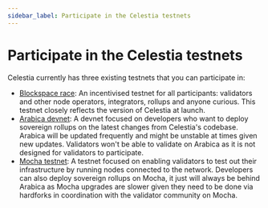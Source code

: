 ```yaml
---
sidebar_label: Participate in the Celestia testnets
---
```


# Participate in the Celestia testnets

Celestia currently has three existing testnets that you can participate in:

* [Blockspace race](./blockspace-race.mdx): An incentivised testnet for all participants:
  validators and other node operators, integrators, rollups and anyone curious. This
  testnet closely reflects the version of Celestia at launch.
* [Arabica devnet](./arabica-devnet.md): A devnet focused on developers who
  want to deploy sovereign rollups on the latest changes from Celestia's codebase.
  Arabica will be updated frequently and might be unstable at times given new updates.
  Validators won't be able to validate on Arabica as it is not designed for
  validators to participate.
* [Mocha testnet](./mocha-testnet.md): A testnet focused on enabling validators
  to test out their infrastructure by running nodes connected to the network. Developers
  can also deploy sovereign rollups on Mocha, it just will always be behind Arabica
  as Mocha upgrades are slower given they need to be done via hardforks in coordination
  with the validator community on Mocha.
